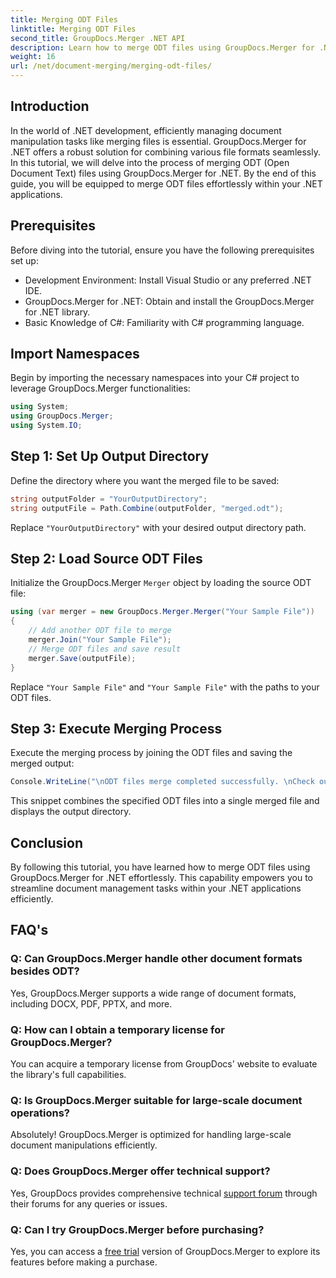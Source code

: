 ```yaml
---
title: Merging ODT Files
linktitle: Merging ODT Files
second_title: GroupDocs.Merger .NET API
description: Learn how to merge ODT files using GroupDocs.Merger for .NET effortlessly. Enhance your document management capabilities with this powerful library.
weight: 16
url: /net/document-merging/merging-odt-files/
---
```

## Introduction
In the world of .NET development, efficiently managing document manipulation tasks like merging files is essential. GroupDocs.Merger for .NET offers a robust solution for combining various file formats seamlessly. In this tutorial, we will delve into the process of merging ODT (Open Document Text) files using GroupDocs.Merger for .NET. By the end of this guide, you will be equipped to merge ODT files effortlessly within your .NET applications.
## Prerequisites
Before diving into the tutorial, ensure you have the following prerequisites set up:
- Development Environment: Install Visual Studio or any preferred .NET IDE.
- GroupDocs.Merger for .NET: Obtain and install the GroupDocs.Merger for .NET library.
- Basic Knowledge of C#: Familiarity with C# programming language.

## Import Namespaces
Begin by importing the necessary namespaces into your C# project to leverage GroupDocs.Merger functionalities:
```csharp
using System; 
using GroupDocs.Merger;
using System.IO;
```
## Step 1: Set Up Output Directory
Define the directory where you want the merged file to be saved:
```csharp
string outputFolder = "YourOutputDirectory";
string outputFile = Path.Combine(outputFolder, "merged.odt");
```
Replace `"YourOutputDirectory"` with your desired output directory path.
## Step 2: Load Source ODT Files
Initialize the GroupDocs.Merger `Merger` object by loading the source ODT file:
```csharp
using (var merger = new GroupDocs.Merger.Merger("Your Sample File"))
{
    // Add another ODT file to merge
    merger.Join("Your Sample File");
    // Merge ODT files and save result
    merger.Save(outputFile);
}
```
Replace `"Your Sample File"` and `"Your Sample File"` with the paths to your ODT files.
## Step 3: Execute Merging Process
Execute the merging process by joining the ODT files and saving the merged output:
```csharp
Console.WriteLine("\nODT files merge completed successfully. \nCheck output in {0}", outputFolder);
```
This snippet combines the specified ODT files into a single merged file and displays the output directory.

## Conclusion
By following this tutorial, you have learned how to merge ODT files using GroupDocs.Merger for .NET effortlessly. This capability empowers you to streamline document management tasks within your .NET applications efficiently.

## FAQ's
### Q: Can GroupDocs.Merger handle other document formats besides ODT?
Yes, GroupDocs.Merger supports a wide range of document formats, including DOCX, PDF, PPTX, and more.
### Q: How can I obtain a temporary license for GroupDocs.Merger?
You can acquire a temporary license from GroupDocs' website to evaluate the library's full capabilities.
### Q: Is GroupDocs.Merger suitable for large-scale document operations?
Absolutely! GroupDocs.Merger is optimized for handling large-scale document manipulations efficiently.
### Q: Does GroupDocs.Merger offer technical support?
Yes, GroupDocs provides comprehensive technical [support forum](https://forum.groupdocs.com/c/merger/32) through their forums for any queries or issues.
### Q: Can I try GroupDocs.Merger before purchasing?
Yes, you can access a [free trial](https://releases.groupdocs.com/) version of GroupDocs.Merger to explore its features before making a purchase.
